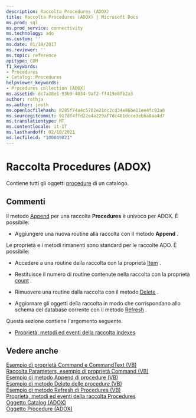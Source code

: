 ```yaml
---
description: Raccolta Procedures (ADOX)
title: Raccolta Procedures (ADOX) | Microsoft Docs
ms.prod: sql
ms.prod_service: connectivity
ms.technology: ado
ms.custom: ''
ms.date: 01/19/2017
ms.reviewer: ''
ms.topic: reference
apitype: COM
f1_keywords:
- Procedures
- Catalog::Procedures
helpviewer_keywords:
- Procedures collection [ADOX]
ms.assetid: dc7a38e1-93b9-4034-9af2-ff419e8fb2a3
author: rothja
ms.author: jroth
ms.openlocfilehash: 8285f74a4c5702e21dc2cd34e86be11ee4fc93a0
ms.sourcegitcommit: 917df4ffd22e4a229af7dc481dcce3ebba0aa4d7
ms.translationtype: MT
ms.contentlocale: it-IT
ms.lasthandoff: 02/10/2021
ms.locfileid: "100049821"
---
```

# <a name="procedures-collection-adox"></a>Raccolta Procedures (ADOX)
Contiene tutti gli oggetti [procedure](./procedure-object-adox.md) di un catalogo.  
  
## <a name="remarks"></a>Commenti  
 Il metodo [Append](./append-method-adox-procedures.md) per una raccolta **Procedures** è univoco per ADOX. È possibile:  
  
-   Aggiungere una nuova routine alla raccolta con il metodo **Append** .  
  
 Le proprietà e i metodi rimanenti sono standard per le raccolte ADO. È possibile:  
  
-   Accedere a una routine della raccolta con la proprietà [Item](../ado-api/item-property-ado.md) .  
  
-   Restituisce il numero di routine contenute nella raccolta con la proprietà [count](../ado-api/count-property-ado.md) .  
  
-   Rimuovere una routine dalla raccolta con il metodo [Delete](./delete-method-adox-collections.md) .  
  
-   Aggiornare gli oggetti della raccolta in modo che corrispondano allo schema del database corrente con il metodo [Refresh](../ado-api/refresh-method-ado.md) .  
  
 Questa sezione contiene l'argomento seguente.  
  
-   [Proprietà, metodi ed eventi della raccolta Indexes](./indexes-collection-properties-methods-and-events.md)  
  
## <a name="see-also"></a>Vedere anche  
 [Esempio di proprietà Command e CommandText (VB)](./command-and-commandtext-properties-example-vb.md)   
 [Raccolta Parameters, esempio di proprietà Command (VB)](./parameters-collection-command-property-example-vb.md)   
 [Esempio di metodo Append di procedure (VB)](./procedures-append-method-example-vb.md)   
 [Esempio di metodo Delete delle procedure (VB)](./procedures-delete-method-example-vb.md)   
 [Esempio di metodo Refresh di Procedures (VB)](./procedures-refresh-method-example-vb.md)   
 [Proprietà, metodi ed eventi della raccolta Procedures](./procedures-collection-properties-methods-and-events.md)   
 [Oggetto Catalog (ADOX)](./catalog-object-adox.md)   
 [Oggetto Procedure (ADOX)](./procedure-object-adox.md)